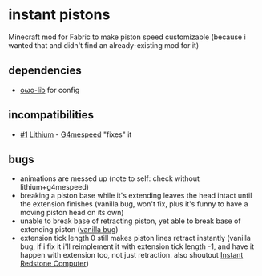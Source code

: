 # instant pistons
Minecraft mod for Fabric to make piston speed customizable (because i wanted that and didn't find an already-existing mod for it)

## dependencies
- [oωo-lib](https://modrinth.com/mod/owo-lib) for config

## incompatibilities
- [#1](https://github.com/WarpedWartWars/instant_pistons/issues/1) [Lithium](https://modrinth.com/mod/lithium) - [G4mespeed](https://modrinth.com/mod/g4mespeed) "fixes" it

## bugs
- animations are messed up (note to self: check without lithium+g4mespeed)
- breaking a piston base while it's extending leaves the head intact until the extension finishes (vanilla bug, won't fix, plus it's funny to have a moving piston head on its own)
- unable to break base of retracting piston, yet able to break base of extending piston ([vanilla bug](https://bugs.mojang.com/browse/MC-94003))
- extension tick length 0 still makes piston lines retract instantly (vanilla bug, if i fix it i'll reimplement it with extension tick length -1, and have it happen with extension too, not just retraction. also shoutout [Instant Redstone Computer](https://minecraftforum.net/forums/minecraft-java-edition/redstone-discussion-and/343733-instant-redstone-computer))
